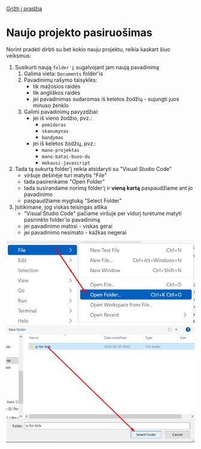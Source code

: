 [Grįžti į pradžią](../../README.md)

# Naujo projekto pasiruošimas

Norint pradėti dirbti su bet kokio nauju projektu, reikia kaskart šiuo veiksmus:

1. Susikurti naują `folder'į` sugalvojant jam naują pavadinimą
    1. Galima vieta: `Documents` folder'is
    2. Pavadinimų rašymo taisyklės:
        - tik mažosios raidės
        - tik angliškos raidės
        - jei pavadinimas sudaromas iš keletos žodžių - sujungti juos minuso ženklo
    3. Galimi pavadinimų pavyzdžiai:
        - jei iš vieno žodžio, pvz.:
            - `pomidoras`
            - `skanumynas`
            - `bandymas`
        - jei iš keletos žodžių, pvz.:
            - `mano-projektas`
            - `mano-batai-buvo-du`
            - `mokausi-javascript`
2. Tada tą sukurtą folder'į reikia atsidaryti su "Visual Studio Code"
    - viršuje dešinėje turi matytis "File"
    - tada pasirenkame "Open Folder"
    - tada susirandame norimą folder'į ir **vieną kartą** paspaudžiame ant jo pavadinimo
    - paspaudžiame mygtuką "Select Folder"
3. Įsitikimane, jog viskas teisingas atlika
    - "Visual Studio Code" pačiame viršuje per vidurį turėtume matyti pasirinkto folder'io pavadinimą
    - jei pavadinimo matosi - viskas gerai
    - jei pavadinimo nesimato - kažkas negerai

![alt text](./file-open.png)
![alt text](./select-folder.png)
